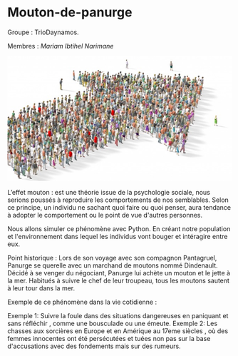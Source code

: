 # Mouton-de-panurge

Groupe : TrioDaynamos.

Membres : *Mariam Ibtihel Narimane*

<img width="680" alt="image0" src=https://github.com/are-dynamic-2024-g3/Mouton-de-panurge-/blob/main/image0.jpeg>


L’effet mouton  :  est une théorie issue de la psychologie sociale, nous serions poussés à reproduire les comportements de nos semblables. Selon ce principe, un individu ne sachant quoi faire ou quoi penser, aura tendance à adopter le comportement ou le point de vue d'autres personnes.



Nous allons simuler ce phénomène avec Python. En créant notre population et l'environnement dans lequel  les individus vont bouger et intéragire entre eux. 


Point historique : Lors de son voyage avec son compagnon Pantagruel, Panurge se querelle avec un marchand de moutons nommé Dindenault. Décidé à se venger du négociant, Panurge lui achète un mouton et le jette à la mer. Habitués à suivre le chef de leur troupeau, tous les moutons sautent à leur tour dans la mer.
 

Exemple de ce phénomène dans la vie cotidienne :

Exemple 1: Suivre la foule dans des situations dangereuses en paniquant et sans réfléchir , comme une bousculade ou une émeute.
Exemple 2:  Les chasses aux sorcières en Europe et en Amérique au 17eme siècles , où des femmes innocentes ont été persécutées et tuées non pas sur  la base d'accusations avec des fondements mais sur des rumeurs. 








































